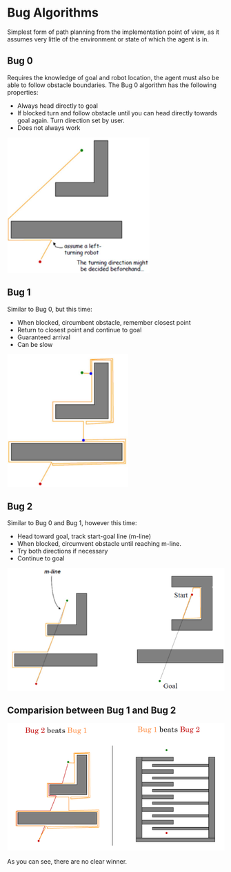 # Bug Algorithms

Simplest form of path planning from the implementation point of view, as
it assumes very little of the environment or state of which the agent is
in.



## Bug 0

Requires the knowledge of goal and robot location, the agent must also be
able to follow obstacle boundaries. The Bug 0 algorithm has the following
properties:

- Always head directly to goal
- If blocked turn and follow obstacle until you can head directly towards
  goal again. Turn direction set by user.
- Does not always work

![Bug 0 Algorithm](images/bug0.png)



## Bug 1

Similar to Bug 0, but this time:

- When blocked, circumbent obstacle, remember closest point
- Return to closest point and continue to goal
- Guaranteed arrival
- Can be slow

![Bug 1 Algorithm](images/bug1.png)



## Bug 2

Similar to Bug 0 and Bug 1, however this time:

- Head toward goal, track start-goal line (m-line)
- When blocked, circumvent obstacle until reaching m-line.
- Try both directions if necessary
- Continue to goal


![Bug 2 Algorithm](images/bug2.png)



## Comparision between Bug 1 and Bug 2

![Bug 1 vs 2 Algorithm](images/bug1_vs_bug2.png)

As you can see, there are no clear winner.
